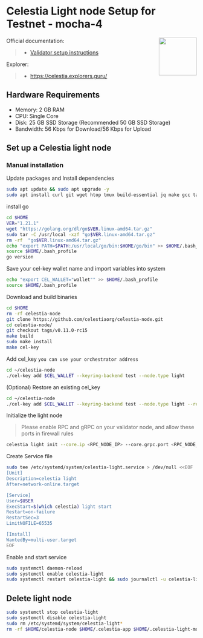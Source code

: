 <div>
<h1 align="left" style="display: flex;"> Celestia Light node Setup for Testnet - mocha-4</h1>
<img src="https://avatars.githubusercontent.com/u/54859940?s=200&v=4"  style="float: right;" width="100" height="100"></img>
</div>

Official documentation:
>- [Validator setup instructions](https://docs.celestia.org/nodes/overview/)

Explorer:
>-  https://celestia.explorers.guru/


## Hardware Requirements
 - Memory: 2 GB RAM
 - CPU: Single Core
 - Disk: 25 GB SSD Storage (Recommended 50 GB SSD Storage)
 - Bandwidth: 56 Kbps for Download/56 Kbps for Upload

## Set up a Celestia light node 
### Manual installation

Update packages and Install dependencies

```bash
sudo apt update && sudo apt upgrade -y
sudo apt install curl git wget htop tmux build-essential jq make gcc tar clang pkg-config libssl-dev ncdu -y
```

install go

```bash
cd $HOME
VER="1.21.1"
wget "https://golang.org/dl/go$VER.linux-amd64.tar.gz"
sudo tar -C /usr/local -xzf "go$VER.linux-amd64.tar.gz"
rm -rf  "go$VER.linux-amd64.tar.gz"
echo "export PATH=$PATH:/usr/local/go/bin:$HOME/go/bin" >> $HOME/.bash_profile
source $HOME/.bash_profile
go version
```

Save your cel-key wallet name and import variables into system

~~~bash
echo "export CEL_WALLET="wallet"" >> $HOME/.bash_profile
source $HOME/.bash_profile
~~~

Download and build binaries

```bash
cd $HOME
rm -rf celestia-node
git clone https://github.com/celestiaorg/celestia-node.git
cd celestia-node/
git checkout tags/v0.11.0-rc15
make build
sudo make install
make cel-key
```

Add cel_key `you can use your orchestrator address`

~~~bash
cd ~/celestia-node
./cel-key add $CEL_WALLET --keyring-backend test --node.type light
~~~

(Optional) Restore an existing cel_key

~~~bash
cd ~/celestia-node
./cel-key add $CEL_WALLET --keyring-backend test --node.type light --recover
~~~

Initialize the light node
>Please enable RPC and gRPC on your validator node, and allow these ports in firewall rules

```bash
celestia light init --core.ip <RPC_NODE_IP> --core.grpc.port <RPC_NODE_GRPC_PORT> --core.rpc.port <RPC_NODE_RPC_PORT> --keyring.accname $CEL_WALLET
```

Create Service file

```bash
sudo tee /etc/systemd/system/celestia-light.service > /dev/null <<EOF
[Unit]
Description=celestia light
After=network-online.target

[Service]
User=$USER
ExecStart=$(which celestia) light start
Restart=on-failure
RestartSec=3
LimitNOFILE=65535

[Install]
WantedBy=multi-user.target
EOF
```

Enable and start service

```bash
sudo systemctl daemon-reload
sudo systemctl enable celestia-light
sudo systemctl restart celestia-light && sudo journalctl -u celestia-light -f
```

## Delete light node 

~~~bash
sudo systemctl stop celestia-light
sudo systemctl disable celestia-light
sudo rm /etc/systemd/system/celestia-light*
rm -rf $HOME/celestia-node $HOME/.celestia-app $HOME/.celestia-light-mocha
~~~
